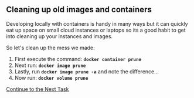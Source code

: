 ## Cleaning up old images and containers
Developing locally with containers is handy in many ways but it can quickly eat up space on small cloud instances or laptops so its a good habit to get into cleaning up your instances and images. 

So let's clean up the mess we made:

 1. First execute the command: **`docker container prune`**
 2. Next run: **`docker image prune`**
 4. Lastly, run **`docker image prune -a`** and note the difference...
 4. Now run: **`docker volume prune`**


[Continue to the Next Task](https://github.com/Burwood/containers101/blob/master/containers_lab/task_12.md)
